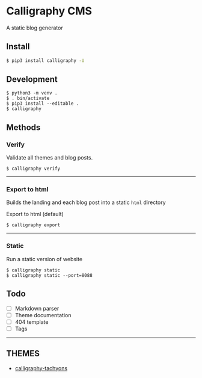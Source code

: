 # Calligraphy CMS
A static blog generator

## Install
```bash
$ pip3 install calligraphy -U
```

## Development
```shell
$ python3 -m venv .
$ . bin/activate
$ pip3 install --editable .
$ calligraphy
```

## Methods

### Verify

Validate all themes and blog posts.

```shell
$ calligraphy verify
```

---

### Export to html
Builds the landing and each blog post into a static `html` directory

Export to html (default)

```shell
$ calligraphy export
```

---

### Static
Run a static version of website

```shell
$ calligraphy static
$ calligraphy static --port=8088
```

## Todo
- [ ] Markdown parser
- [ ] Theme documentation
- [ ] 404 template
- [ ] Tags

---

## THEMES
- [calligraphy-tachyons](https://github.com/terrillo/calligraphy-tachyons)

